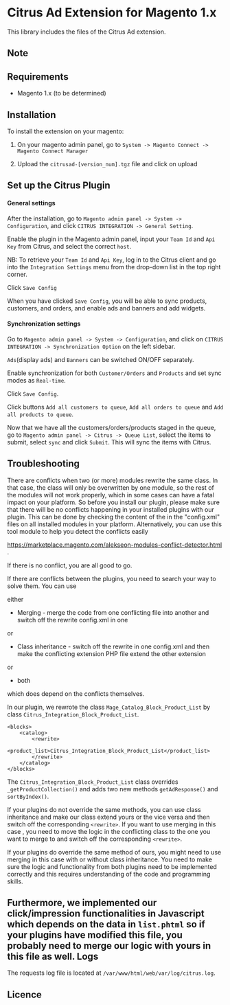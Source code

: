 Citrus Ad Extension for Magento 1.x
=============================

This library includes the files of the Citrus Ad extension.


Note
----


Requirements
------------

- Magento 1.x (to be determined)


Installation
------------

To install the extension on your magento:

1. On your magento admin panel, go to `System -> Magento Connect -> Magento Connect Manager`

2. Upload the `citrusad-[version_num].tgz` file and click on upload


Set up the Citrus Plugin
-----

#### General settings
After the installation, go to `Magento admin panel -> System -> Configuration`, and click `CITRUS INTEGRATION -> General Setting`.

Enable the plugin in the Magento admin panel, input your `Team Id` and `Api Key` from Citrus, and select the correct `host`.

NB: To retrieve your `Team Id` and `Api Key`, log in to the Citrus client and go into the `Integration Settings` menu from the drop-down list in the top right corner.

Click `Save Config`

When you have clicked `Save Config`, you will be able to sync products, customers, and orders, and enable ads and banners and add widgets.

#### Synchronization settings
Go to `Magento admin panel -> System -> Configuration`, and click on `CITRUS INTEGRATION -> Synchronization Option` on the left sidebar.

`Ads`(display ads) and `Banners` can be switched ON/OFF separately. 

Enable synchronization for both `Customer/Orders` and `Products` and set sync modes as `Real-time`. 

Click `Save Config`.

Click buttons `Add all customers to queue`, `Add all orders to queue` and `Add all products to queue`.

Now that we have all the customers/orders/products staged in the queue, go to `Magento admin panel -> Citrus -> Queue List`, select the items to submit, select `sync` and click `Submit`. This will sync the items with Citrus.


Troubleshooting
-----

There are conflicts when two (or more) modules rewrite the same class. In that case, the class will only be overwritten
by one module, so the rest of the modules will not work properly, which in some cases can have a fatal impact on your
platform. So before you install our plugin, please make sure that there will be no conflicts happening in your installed
plugins with our plugin. This can be done by checking the content of the <rewrite> in the "config.xml" files on all
installed modules in your platform. Alternatively, you can use this tool module to help you detect the conflicts easily

https://marketplace.magento.com/alekseon-modules-conflict-detector.html
.

If there is no conflict, you are all good to go.

If there are conflicts between the plugins, you need to search your way to solve them. You can use

either
* Merging - merge the code from one conflicting file into another and switch off the rewrite config.xml in one

or
* Class inheritance - switch off the rewrite in one config.xml and then make the conflicting extension PHP file extend
the other extension

or
* both

which does depend on the conflicts themselves. 

In our plugin, we rewrote the class `Mage_Catalog_Block_Product_List` by class `Citrus_Integration_Block_Product_List`.
```$xslt
<blocks>
    <catalog>
        <rewrite>
            <product_list>Citrus_Integration_Block_Product_List</product_list>
        </rewrite>
    </catalog>
</blocks>
```

The `Citrus_Integration_Block_Product_List` class overrides ```_getProductCollection()``` and adds two new methods 
```getAdResponse()``` and ```sortByIndex()```. 

If your plugins do not override the same methods, you can use class inheritance and make our class extend yours or the 
vice versa and then switch off the corresponding `<rewrite>`. If you want to use merging in this case , you need to 
move the logic in the conflicting class to the one you want to merge to and switch off 
the corresponding `<rewrite>`.   

If your plugins do override the same method of ours, you might need to use merging in this case with or without class 
inheritance. You need to make sure the logic and functionality from both plugins need to be implemented correctly and 
this requires understanding of the code and programming skills.

Furthermore, we implemented our click/impression functionalities in Javascript which depends on the data in `list.phtml` 
so if your plugins have modified this file, you probably need to merge our logic with yours in this file as well. 
Logs
-----
The requests log file is located at `/var/www/html/web/var/log/citrus.log`.


Licence
-----
